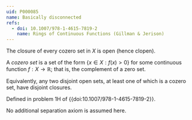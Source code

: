 ```yaml
---
uid: P000085
name: Basically disconnected
refs:
  - doi: 10.1007/978-1-4615-7819-2
    name: Rings of Continuous Functions (Gillman & Jerison)
---
```


The closure of every cozero set in $X$ is open (hence clopen).

A *cozero set* is a set of the form $\{x\in X:f(x)>0\}$ for some continuous function $f:X\to\mathbb R$;
that is, the complement of a zero set.

Equivalently, any two disjoint open sets, at least one of which is a cozero set, have disjoint closures.

Defined in problem 1H of {{doi:10.1007/978-1-4615-7819-2}}.

No additional separation axiom is assumed here.
